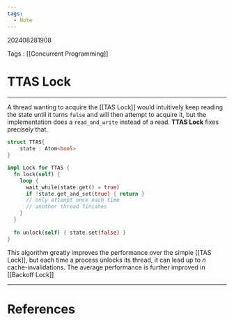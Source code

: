 ```yaml
---
tags:
  - Note
---
```

202408281908

Tags : [[Concurrent Programming]]
# TTAS Lock
---
A thread wanting to acquire the [[TAS Lock]] would intuitively keep reading the state until it turns `false` and will then attempt to acquire it, but the implementation does a `read_and_write` instead of a read. **TTAS Lock** fixes precisely that.

```rust
struct TTAS{ 
	state : Atom<bool> 
} 

impl Lock for TTAS { 
  fn lock(self) {    
    loop {
	  wait_while(state.get() = true)
	  if !state.get_and_set(true) { return } 
	  // only attempt once each time 
	  // another thread finishes
	}
  } 
	
  fn unlock(self) { state.set(false) } 
}
```

This algorithm greatly improves the performance over the simple [[TAS Lock]], but each time a process unlocks its thread, it can lead up to $n$ cache-invalidations. The average performance is further improved in [[Backoff Lock]]

---
# References

